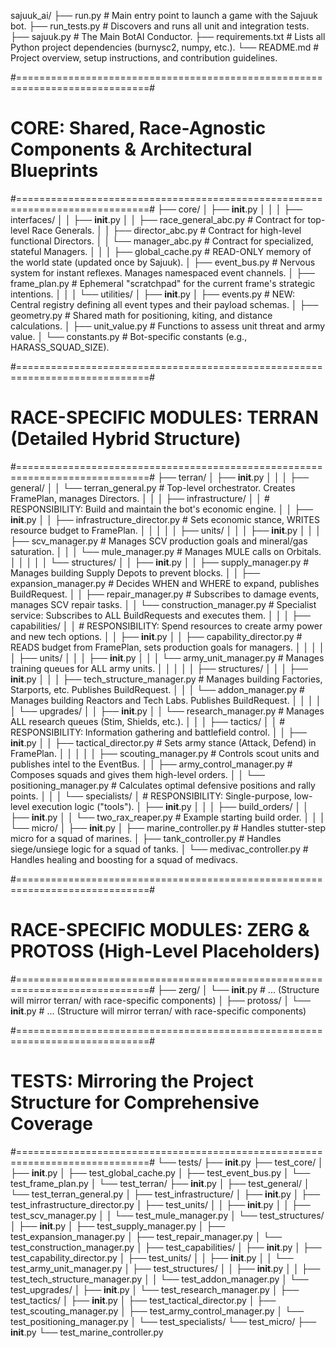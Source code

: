 sajuuk_ai/
├── run.py                          # Main entry point to launch a game with the Sajuuk bot.
├── run_tests.py                    # Discovers and runs all unit and integration tests.
├── sajuuk.py                       # The Main BotAI Conductor.
├── requirements.txt                # Lists all Python project dependencies (burnysc2, numpy, etc.).
└── README.md                       # Project overview, setup instructions, and contribution guidelines.

#=============================================================================#
#   CORE: Shared, Race-Agnostic Components & Architectural Blueprints
#=============================================================================#
├── core/
│   ├── __init__.py
│   │
│   ├── interfaces/
│   │   ├── __init__.py
│   │   ├── race_general_abc.py     # Contract for top-level Race Generals.
│   │   ├── director_abc.py         # Contract for high-level functional Directors.
│   │   └── manager_abc.py          # Contract for specialized, stateful Managers.
│   │
│   ├── global_cache.py             # READ-ONLY memory of the world state (updated once by Sajuuk).
│   ├── event_bus.py                # Nervous system for instant reflexes. Manages namespaced event channels.
│   ├── frame_plan.py               # Ephemeral "scratchpad" for the current frame's strategic intentions.
│   │
│   └── utilities/
│       ├── __init__.py
│       ├── events.py               # NEW: Central registry defining all event types and their payload schemas.
│       ├── geometry.py             # Shared math for positioning, kiting, and distance calculations.
│       ├── unit_value.py           # Functions to assess unit threat and army value.
│       └── constants.py            # Bot-specific constants (e.g., HARASS_SQUAD_SIZE).

#=============================================================================#
#   RACE-SPECIFIC MODULES: TERRAN (Detailed Hybrid Structure)
#=============================================================================#
├── terran/
│   ├── __init__.py
│   │
│   ├── general/
│   │   └── terran_general.py       # Top-level orchestrator. Creates FramePlan, manages Directors.
│   │
│   ├── infrastructure/
│   │   # RESPONSIBILITY: Build and maintain the bot's economic engine.
│   │   ├── __init__.py
│   │   ├── infrastructure_director.py    # Sets economic stance, WRITES resource budget to FramePlan.
│   │   │
│   │   ├── units/
│   │   │   ├── __init__.py
│   │   │   ├── scv_manager.py          # Manages SCV production goals and mineral/gas saturation.
│   │   │   └── mule_manager.py         # Manages MULE calls on Orbitals.
│   │   │
│   │   └── structures/
│   │       ├── __init__.py
│   │       ├── supply_manager.py       # Manages building Supply Depots to prevent blocks.
│   │       ├── expansion_manager.py    # Decides WHEN and WHERE to expand, publishes BuildRequest.
│   │       ├── repair_manager.py       # Subscribes to damage events, manages SCV repair tasks.
│   │       └── construction_manager.py   # Specialist service: Subscribes to ALL BuildRequests and executes them.
│   │
│   ├── capabilities/
│   │   # RESPONSIBILITY: Spend resources to create army power and new tech options.
│   │   ├── __init__.py
│   │   ├── capability_director.py      # READS budget from FramePlan, sets production goals for managers.
│   │   │
│   │   ├── units/
│   │   │   ├── __init__.py
│   │   │   └── army_unit_manager.py    # Manages training queues for ALL army units.
│   │   │
│   │   ├── structures/
│   │   │   ├── __init__.py
│   │   │   ├── tech_structure_manager.py # Manages building Factories, Starports, etc. Publishes BuildRequest.
│   │   │   └── addon_manager.py          # Manages building Reactors and Tech Labs. Publishes BuildRequest.
│   │   │
│   │   └── upgrades/
│   │       ├── __init__.py
│   │       └── research_manager.py     # Manages ALL research queues (Stim, Shields, etc.).
│   │
│   ├── tactics/
│   │   # RESPONSIBILITY: Information gathering and battlefield control.
│   │   ├── __init__.py
│   │   ├── tactical_director.py          # Sets army stance (Attack, Defend) in FramePlan.
│   │   │
│   │   ├── scouting_manager.py           # Controls scout units and publishes intel to the EventBus.
│   │   ├── army_control_manager.py       # Composes squads and gives them high-level orders.
│   │   └── positioning_manager.py        # Calculates optimal defensive positions and rally points.
│   │
│   └── specialists/
│       # RESPONSIBILITY: Single-purpose, low-level execution logic ("tools").
│       ├── __init__.py
│       │
│       ├── build_orders/
│       │   ├── __init__.py
│       │   └── two_rax_reaper.py       # Example starting build order.
│       │
│       └── micro/
│           ├── __init__.py
│           ├── marine_controller.py    # Handles stutter-step micro for a squad of marines.
│           ├── tank_controller.py      # Handles siege/unsiege logic for a squad of tanks.
│           └── medivac_controller.py   # Handles healing and boosting for a squad of medivacs.

#=============================================================================#
#   RACE-SPECIFIC MODULES: ZERG & PROTOSS (High-Level Placeholders)
#=============================================================================#
├── zerg/
│   └── __init__.py # ... (Structure will mirror terran/ with race-specific components)
│
├── protoss/
│   └── __init__.py # ... (Structure will mirror terran/ with race-specific components)

#=============================================================================#
#   TESTS: Mirroring the Project Structure for Comprehensive Coverage
#=============================================================================#
└── tests/
    ├── __init__.py
    ├── test_core/
    │   ├── __init__.py
    │   ├── test_global_cache.py
    │   ├── test_event_bus.py
    │   └── test_frame_plan.py
    │
    └── test_terran/
        ├── __init__.py
        │
        ├── test_general/
        │   └── test_terran_general.py
        │
        ├── test_infrastructure/
        │   ├── __init__.py
        │   ├── test_infrastructure_director.py
        │   ├── test_units/
        │   │   ├── __init__.py
        │   │   ├── test_scv_manager.py
        │   │   └── test_mule_manager.py
        │   └── test_structures/
        │       ├── __init__.py
        │       ├── test_supply_manager.py
        │       ├── test_expansion_manager.py
        │       ├── test_repair_manager.py
        │       └── test_construction_manager.py
        │
        ├── test_capabilities/
        │   ├── __init__.py
        │   ├── test_capability_director.py
        │   ├── test_units/
        │   │   ├── __init__.py
        │   │   └── test_army_unit_manager.py
        │   ├── test_structures/
        │   │   ├── __init__.py
        │   │   ├── test_tech_structure_manager.py
        │   │   └── test_addon_manager.py
        │   └── test_upgrades/
        │       ├── __init__.py
        │       └── test_research_manager.py
        │
        ├── test_tactics/
        │   ├── __init__.py
        │   ├── test_tactical_director.py
        │   ├── test_scouting_manager.py
        │   ├── test_army_control_manager.py
        │   └── test_positioning_manager.py
        │
        └── test_specialists/
            └── test_micro/
                ├── __init__.py
                └── test_marine_controller.py